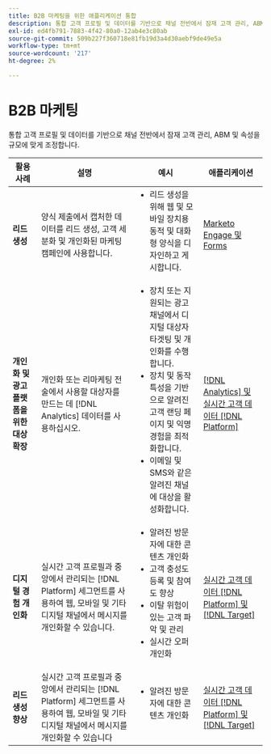 ```yaml
---
title: B2B 마케팅을 위한 애플리케이션 통합
description: 통합 고객 프로필 및 데이터를 기반으로 채널 전반에서 잠재 고객 관리, ABM 및 속성을 규모에 맞게 조정합니다.
exl-id: ed4fb791-7883-4f42-80a0-12ab4e3c80ab
source-git-commit: 509b227f360718e81fb19d3a4d30aebf9de49e5a
workflow-type: tm+mt
source-wordcount: '217'
ht-degree: 2%

---
```


# B2B 마케팅

통합 고객 프로필 및 데이터를 기반으로 채널 전반에서 잠재 고객 관리, ABM 및 속성을 규모에 맞게 조정합니다.


<table>

<thead>
    <tr>
      <th>활용 사례</th>
      <th>설명</th>
      <th>예시</th>
      <th>애플리케이션</th>
    </tr>
  </thead>

<tbody>
<tr>
  <td><strong>리드 생성</strong><br/></td>
  <td>양식 제출에서 캡처한 데이터를 리드 생성, 고객 세분화 및 개인화된 마케팅 캠페인에 사용합니다.
  </td>
  <td>
    <ul style="margin-top: 0;">
      <li>리드 생성을 위해 웹 및 모바일 장치용 동적 및 대화형 양식을 디자인하고 게시합니다.</li>
    </ul>
  </td>
  <td><a href= "../integrations-between-applications/marketo/marketo-experience-manager.md"> Marketo Engage 및 Forms</a></td>
</tr>


<tr>
  <td rowspan="1"><strong>개인화 및 광고 플랫폼을 위한 대상 확장</strong><br/></td> 
  <td>개인화 또는 리마케팅 전술에서 사용할 대상자를 만드는 데 [!DNL Analytics] 데이터를 사용하십시오.</td>
  <td>
    <ul style="margin-top: 0;">
      <li>장치 또는 지원되는 광고 채널에서 디지털 대상자 타겟팅 및 개인화를 수행합니다.</li>
      <li>장치 및 동작 특성을 기반으로 알려진 고객 랜딩 페이지 및 익명 경험을 최적화합니다.</li>
      <li>이메일 및 SMS와 같은 알려진 채널에 대상을 활성화합니다.</li>
    </ul>    
  </td>
  <td><a href="../integrations-between-applications/analytics/analytics-rtcdp.md">[!DNL Analytics] 및 실시간 고객 데이터 [!DNL Platform]</a></td>
</tr>

<tr>
  <td><strong>디지털 경험 개인화</strong><br/></td>
  <td> 실시간 고객 프로필과 중앙에서 관리되는 [!DNL Platform] 세그먼트를 사용하여 웹, 모바일 및 기타 디지털 채널에서 메시지를 개인화할 수 있습니다.
  </td>
  <td>
    <ul style="margin-top: 0;">
      <li>알려진 방문자에 대한 콘텐츠 개인화</li>
      <li>고객 충성도 등록 및 참여도 향상</li>
      <li>이탈 위험이 있는 고객 파악 및 관리</li>
      <li>실시간 오퍼 개인화</li>
    </ul>
  </td>
  <td><a href="../integrations-between-applications/rtcdp/rtcdp-target.md">실시간 고객 데이터 [!DNL Platform] 및 [!DNL Target]</a></td>
</tr>

<tr>
  <td><strong>리드 생성 향상</strong><br/></td>
  <td>
    실시간 고객 프로필과 중앙에서 관리되는 [!DNL Platform] 세그먼트를 사용하여 웹, 모바일 및 기타 디지털 채널에서 메시지를 개인화할 수 있습니다
  </td>
  <td>
    <ul style="margin-top: 0;">
      <li>알려진 방문자에 대한 콘텐츠 개인화</li>
    </ul>
  </td>
  <td><a href="../integrations-between-applications/rtcdp/rtcdp-target.md">실시간 고객 데이터 [!DNL Platform] 및 [!DNL Target]</a></td>
</tr>
</tbody>
</table>
